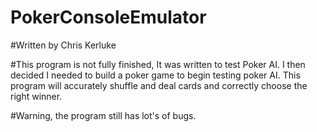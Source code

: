 # PokerConsoleEmulator

#Written by Chris Kerluke

#This program is not fully finished, It was written to test Poker AI. I then decided I needed to build a poker game to begin testing poker AI. This program will accurately shuffle and deal cards and correctly choose the right winner.

#Warning, the program still has lot's of bugs.
